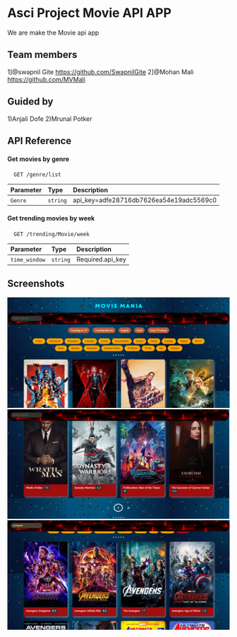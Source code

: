 

    
# Asci Project Movie API APP
We are make the Movie api app 



## Team members



 1]@swapnil Gite https://github.com/SwapnilGite
 2]@Mohan Mali https://github.com/MVMali

 ## Guided by
 1)Anjali Dofe
 2)Mrunal Potker
 

## API Reference

#### Get movies by genre

```http
  GET /genre/list
```

| Parameter | Type     | Description                |
| :-------- | :------- | :------------------------- |
| `Genre` | `string` | api_key=adfe28716db7626ea54e19adc5569c0|


#### Get trending movies by week

```http
  GET /trending/Movie/week
```

| Parameter | Type     | Description                       |
| :-------- | :------- | :-------------------------------- |
| `time_window`      | `string` |Required.api_key  |

  
## Screenshots

![App Screenshot](ss1.png)
![App Screenshot](ss2.png)
![App Screenshot](ss3.png)


  
